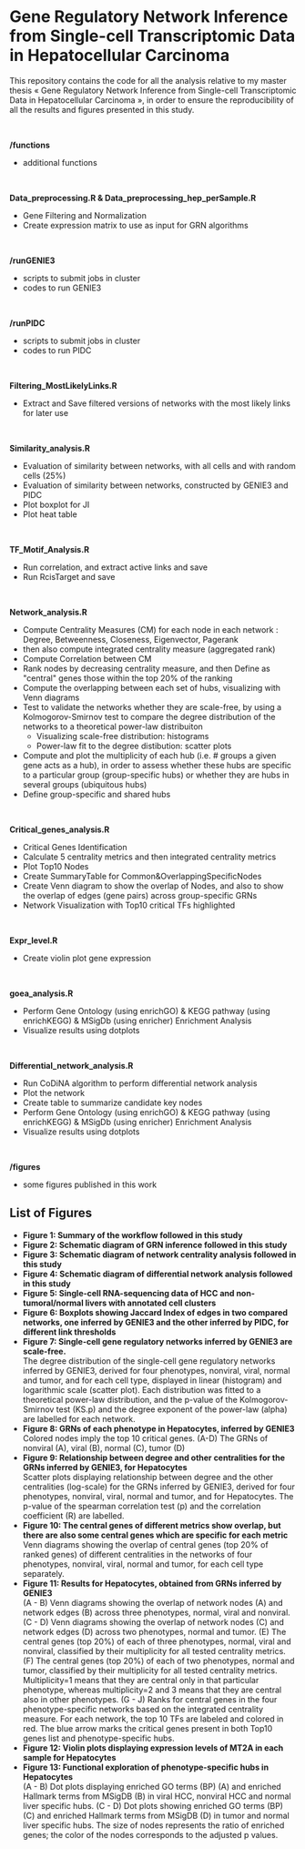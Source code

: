 # Gene Regulatory Network Inference from Single-cell Transcriptomic Data in Hepatocellular Carcinoma

This repository contains the code for all the analysis relative to my master thesis « Gene Regulatory Network Inference from Single-cell Transcriptomic Data in Hepatocellular Carcinoma », in order to ensure the reproducibility of all the results and figures presented in this study.

<br>

**/functions**
- additional functions

<br>

**Data_preprocessing.R   &   Data_preprocessing_hep_perSample.R**
- Gene Filtering and Normalization
- Create expression matrix to use as input for GRN algorithms

<br>

**/runGENIE3**
- scripts to submit jobs in cluster
- codes to run GENIE3

<br>

**/runPIDC**
- scripts to submit jobs in cluster
- codes to run PIDC

<br>

**Filtering_MostLikelyLinks.R**
- Extract and Save filtered versions of networks with the most likely links for later use

<br>

**Similarity_analysis.R** 
- Evaluation of similarity between networks, with all cells and with random cells (25%)
- Evaluation of similarity between networks, constructed by GENIE3 and PIDC
- Plot boxplot for JI
- Plot heat table

<br>

**TF_Motif_Analysis.R**
- Run correlation, and extract active links and save
- Run RcisTarget and save

<br>

**Network_analysis.R** 
- Compute Centrality Measures (CM) for each node in each network : Degree, Betweenness, Closeness, Eigenvector, Pagerank
- then also compute integrated centrality measure (aggregated rank)
- Compute Correlation between CM
- Rank nodes by decreasing centrality measure, and then Define as "central" genes those within the top 20% of the ranking
- Compute the overlapping between each set of hubs, visualizing with Venn diagrams
- Test to validate the networks whether they are scale-free, by using a Kolmogorov-Smirnov test to compare the degree distribution of the networks to a theoretical power-law distribuiton
  - Visualizing scale-free distribution: histograms
  - Power-law fit to the degree distibution: scatter plots
- Compute and plot the multiplicity of each hub (i.e. # groups a given gene acts as a hub), in order to assess whether these hubs are specific to a       particular group (group-specific hubs) or whether they are hubs in several groups (ubiquitous hubs)
- Define group-specific and shared hubs

<br>

**Critical_genes_analysis.R**
- Critical Genes Identification
- Calculate 5 centrality metrics and then integrated centrality metrics
- Plot Top10 Nodes 
- Create SummaryTable for Common&OverlappingSpecificNodes 
- Create Venn diagram to show the overlap of Nodes, and also to show the overlap of edges (gene pairs) across group-specific GRNs
- Network Visualization with Top10 critical TFs highlighted

<br>

**Expr_level.R**
- Create violin plot gene expression

<br>

**goea_analysis.R** 
- Perform Gene Ontology (using enrichGO) & KEGG pathway (using enrichKEGG) & MSigDb (using enricher) Enrichment Analysis
- Visualize results using dotplots
    
<br>

**Differential_network_analysis.R**
- Run CoDiNA algorithm to perform differential network analysis
- Plot the network
- Create table to summarize candidate key nodes
- Perform Gene Ontology (using enrichGO) & KEGG pathway (using enrichKEGG) & MSigDb (using enricher) Enrichment Analysis
- Visualize results using dotplots

<br>

**/figures**
- some figures published in this work

## List of Figures
- **Figure 1: Summary of the workflow followed in this study**
- **Figure 2: Schematic diagram of GRN inference followed in this study**
- **Figure 3: Schematic diagram of network centrality analysis followed in this study**
- **Figure 4: Schematic diagram of differential network analysis followed in this study**
- **Figure 5: Single-cell RNA-sequencing data of HCC and non-tumoral/normal livers with annotated cell clusters**
- **Figure 6: Boxplots showing Jaccard Index of edges in two compared networks, one inferred by GENIE3 and the other inferred by PIDC, for different link thresholds**
- **Figure 7: Single-cell gene regulatory networks inferred by GENIE3 are scale-free.**         
The degree distribution of the single-cell gene regulatory networks inferred by GENIE3, derived for four phenotypes, nonviral, viral, normal and tumor, and for each cell type, displayed in linear (histogram) and logarithmic scale (scatter plot). Each distribution was fitted to a theoretical power-law distribution, and the p-value of the Kolmogorov-Smirnov test (KS.p) and the degree exponent of the power-law (alpha) are labelled for each network. 
- **Figure 8: GRNs of each phenotype in Hepatocytes, inferred by GENIE3**       
Colored nodes imply the top 10 critical genes. (A-D) The GRNs of nonviral (A), viral (B), normal (C), tumor (D) 
- **Figure 9: Relationship between degree and other centralities for the GRNs inferred by GENIE3, for Hepatocytes**        
Scatter plots displaying relationship between degree and the other centralities (log-scale) for the GRNs inferred by GENIE3, derived for four phenotypes, nonviral, viral, normal and tumor, and for Hepatocytes. The p-value of the spearman correlation test (p) and the correlation coefficient (R) are labelled. 
- **Figure 10: The central genes of different metrics show overlap, but there are also some central genes which are specific for each metric**     
Venn diagrams showing the overlap of central genes (top 20% of ranked genes) of different centralities in the networks of four phenotypes, nonviral, viral, normal and tumor, for each cell type separately. 
- **Figure 11: Results for Hepatocytes, obtained from GRNs inferred by GENIE3**       
(A - B) Venn diagrams showing the overlap of network nodes (A) and network edges (B) across three phenotypes, normal, viral and nonviral. (C - D) Venn diagrams showing the overlap of network nodes (C) and network edges (D) across two phenotypes, normal and tumor. (E) The central genes (top 20%) of each of three phenotypes, normal, viral and nonviral, classified by their multiplicity for all tested centrality metrics. (F) The central genes (top 20%) of each of two phenotypes, normal and tumor, classified by their multiplicity for all tested centrality metrics. Multiplicity=1 means that they are central only in that particular phenotype, whereas multiplicity=2 and 3 means that they are central also in other phenotypes. (G - J) Ranks for central genes in the four phenotype-specific networks based on the integrated centrality measure. For each network, the top 10 TFs are labeled and colored in red. The blue arrow marks the critical genes present in both Top10 genes list and phenotype-specific hubs. 
- **Figure 12: Violin plots displaying expression levels of MT2A in each sample for Hepatocytes**     
- **Figure 13: Functional exploration of phenotype-specific hubs in Hepatocytes**       
(A - B) Dot plots displaying enriched GO terms (BP) (A) and enriched Hallmark terms from MSigDB (B) in viral HCC, nonviral HCC and normal liver specific hubs. (C - D) Dot plots showing enriched GO terms (BP) (C) and enriched Hallmark terms from MSigDB (D) in tumor and normal liver specific hubs. The size of nodes represents the ratio of enriched genes; the color of the nodes corresponds to the adjusted p values. 

